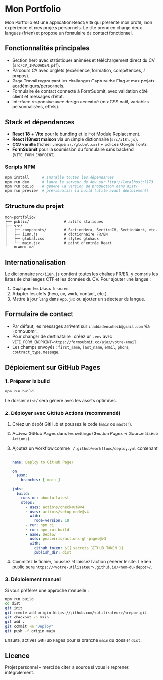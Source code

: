 # Mon Portfolio

Mon Portfolio est une application React/Vite qui présente mon profil, mon expérience et mes projets personnels. Le site prend en charge deux langues (fr/en) et propose un formulaire de contact fonctionnel.

## Fonctionnalités principales

- Section hero avec statistiques animées et téléchargement direct du CV (`src/CV_IHADDADEN.pdf`).
- Parcours CV avec onglets (expérience, formation, compétences, à propos).
- Page Travail regroupant les challenges Capture the Flag et mes projets académiques/personnels.
- Formulaire de contact connecté à FormSubmit, avec validation côté client et messages d'état.
- Interface responsive avec design accentué (mix CSS natif, variables personnalisées, effets).

## Stack et dépendances

- **React 18** + **Vite** pour le bundling et le Hot Module Replacement.
- **React i18next maison** via un simple dictionnaire (`src/i18n.js`).
- **CSS vanilla** (fichier unique `src/global.css`) + polices Google Fonts.
- **FormSubmit** pour la soumission du formulaire sans backend (`VITE_FORM_ENDPOINT`).

### Scripts NPM

```bash
npm install      # installe toutes les dépendances
npm run dev      # lance le serveur de dev sur http://localhost:5173
npm run build    # génère la version de production dans dist/
npm run preview  # prévisualise la build (utile avant déploiement)
```

## Structure du projet

```
mon-portfolio/
├── public/                # actifs statiques
├── src/
│   ├── components/        # SectionHero, SectionCV, SectionWork, etc.
│   ├── i18n.js            # dictionnaire FR/EN
│   ├── global.css         # styles globaux
│   └── main.jsx           # point d'entrée React
└── README.md
```

## Internationalisation

Le dictionnaire `src/i18n.js` contient toutes les chaînes FR/EN, y compris les listes de challenges CTF et les données du CV. Pour ajouter une langue :

1. Dupliquer les blocs `fr` ou `en`.
2. Adapter les clefs (hero, cv, work, contact, etc.).
3. Mettre à jour `lang` dans `App.jsx` ou ajouter un sélecteur de langue.

## Formulaire de contact

- Par défaut, les messages arrivent sur `ihaddadensoheib@gmail.com` via FormSubmit.
- Pour changer de destinataire : créez un `.env` avec `VITE_FORM_ENDPOINT=https://formsubmit.co/ajax/votre-email`.
- Les champs envoyés : `first_name`, `last_name`, `email`, `phone`, `contract_type`, `message`.

## Déploiement sur GitHub Pages

### 1. Préparer la build

```bash
npm run build
```

Le dossier `dist/` sera généré avec les assets optimisés.

### 2. Déployer avec GitHub Actions (recommandé)

1. Créez un dépôt GitHub et poussez le code (`main` ou `master`).
2. Activez GitHub Pages dans les settings (Section *Pages* → Source `GitHub Actions`).
3. Ajoutez un workflow comme `./.github/workflows/deploy.yml` contenant :

   ```yaml
   name: Deploy to GitHub Pages

   on:
     push:
       branches: [ main ]

   jobs:
     build:
       runs-on: ubuntu-latest
       steps:
         - uses: actions/checkout@v4
         - uses: actions/setup-node@v4
           with:
             node-version: 18
         - run: npm ci
         - run: npm run build
         - name: Deploy
           uses: peaceiris/actions-gh-pages@v3
           with:
             github_token: ${{ secrets.GITHUB_TOKEN }}
             publish_dir: dist
   ```

4. Commitez le fichier, poussez et laissez l’action générer le site. Le lien public sera `https://<votre-utilisateur>.github.io/<nom-du-depot>/`.

### 3. Déploiement manuel

Si vous préférez une approche manuelle :

```bash
npm run build
cd dist
git init
git remote add origin https://github.com/<utilisateur>/<repo>.git
git checkout -b main
git add .
git commit -m "Deploy"
git push -f origin main
```

Ensuite, activez GitHub Pages pour la branche `main` du dossier `dist`.

## Licence

Projet personnel – merci de citer la source si vous le reprenez intégralement.
